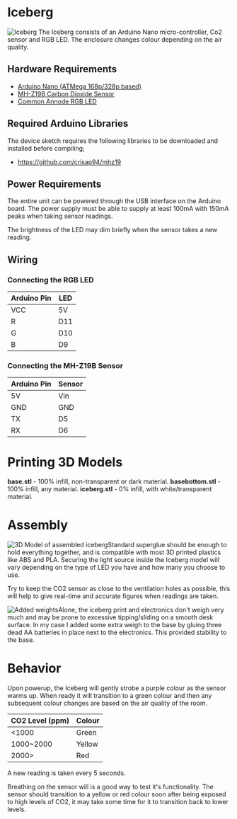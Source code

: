 
# Iceberg
![Iceberg](https://i.imgur.com/Mgnwihm.jpg)
The Iceberg consists of an Arduino Nano micro-controller, Co2 sensor and RGB LED. The enclosure changes colour depending on the air quality. 

## Hardware Requirements

- [Arduino Nano (ATMega 168p/328p based)](https://www.aliexpress.com/wholesale?catId=0&initiative_id=SB_20200617024300&SearchText=Arduino%20Nano)
- [MH-Z19B Carbon Dioxide Sensor](https://www.aliexpress.com/wholesale?catId=0&initiative_id=SB_20200617024414&SearchText=MH-z19B)
- [Common Annode RGB LED](https://www.aliexpress.com/wholesale?catId=0&initiative_id=SB_20200617033856&SearchText=Common%20Anode%20RGB%20LED)

## Required Arduino Libraries

The device sketch requires the following libraries to be downloaded and installed before compiling;

- https://github.com/crisap94/mhz19


## Power Requirements

The entire unit can be powered through the USB interface on the Arduino board. The power supply must be able to supply at least 100mA with 150mA peaks when taking sensor readings. 

The brightness of the LED may dim briefly when the sensor takes a new reading. 

## Wiring
### Connecting the RGB LED
|Arduino Pin | LED |
|--|--|
| VCC | 5V |
| R | D11 |
| G | D10 |
| B | D9 |

### Connecting the MH-Z19B Sensor
| Arduino Pin | Sensor |
|--|--|
| 5V | Vin |
| GND | GND |
| TX | D5|
| RX | D6 |
# Printing 3D Models
**base.stl** - 100% infill, non-transparent or dark material.
**basebottom.stl** - 100% infill, any material.
**iceberg.stl** - 0% infill, with white/transparent material.

# Assembly
![3D Model of assembled iceberg](https://i.imgur.com/SOvHJho.png)Standard superglue should be enough to hold everything together, and is compatible with most 3D printed plastics like ABS and PLA. Securing the light source inside the Iceberg model will vary depending on the type of LED you have and how many you choose to use. 

Try to keep the CO2 sensor as close to the ventilation holes as possible, this will help to give real-time and accurate figures when readings are taken. 

![Added weights](https://i.imgur.com/7aDDEvX.jpg)Alone, the iceberg print and electronics don't weigh very much and may be prone to excessive tipping/sliding on a smooth desk surface. In my case I added some extra weigh to the base by gluing three dead AA batteries in place next to the electronics. This provided stability to the base. 

# Behavior
Upon powerup, the Iceberg will gently strobe a purple colour as the sensor warms up. When ready it will transition to a green colour and then any subsequent colour changes are based on the air quality of the room. 

|CO2 Level (ppm)| Colour |
|--|--|
| <1000| Green |
|1000~2000|Yellow|
|2000>|Red|

A new reading is taken every 5 seconds. 

Breathing on the sensor will is a good way to test it's functionality. The sensor should transition to a yellow or red colour soon after being exposed to high levels of CO2, it may take some time for it to transition back to lower levels. 
